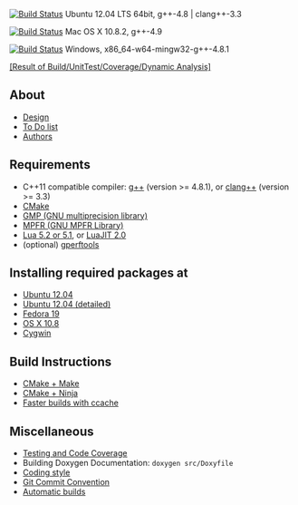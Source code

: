 [![Build Status](https://travis-ci.org/leodemoura/lean.png?branch=master)](https://travis-ci.org/leodemoura/lean)
Ubuntu 12.04 LTS 64bit, g++-4.8 | clang++-3.3

[![Build Status](https://travis-ci.org/soonhokong/lean-osx.png?branch=master)](https://travis-ci.org/soonhokong/lean-osx)
Mac OS X 10.8.2, g++-4.9

[![Build Status](https://travis-ci.org/soonhokong/lean-windows.png?branch=master)](https://travis-ci.org/soonhokong/lean-windows)
Windows, x86_64-w64-mingw32-g++-4.8.1

[[Result of Build/UnitTest/Coverage/Dynamic Analysis]][build]

[build]: http://build.leanprover.net

About
-----

- [Design](doc/design.md)
- [To Do list](doc/todo.md)
- [Authors](doc/authors.md)

Requirements
------------

- C++11 compatible compiler: [g++](http://gcc.gnu.org/) (version >= 4.8.1), or [clang++](http://clang.llvm.org/cxx_status.html) (version >= 3.3)
- [CMake](http://www.cmake.org)
- [GMP (GNU multiprecision library)](http://gmplib.org/)
- [MPFR (GNU MPFR Library)](http://www.mpfr.org/)
- [Lua 5.2 or 5.1](http://www.lua.org), or [LuaJIT 2.0](http://luajit.org)
- (optional) [gperftools](https://code.google.com/p/gperftools/)


Installing required packages at
--------------------------------

- [Ubuntu 12.04](doc/make/ubuntu-12.04.md)
- [Ubuntu 12.04 (detailed)](doc/make/ubuntu-12.04-detailed.md)
- [Fedora 19](doc/make/fedora-19.md)
- [OS X 10.8](doc/make/osx-10.8.md)
- [Cygwin](doc/make/cygwin.md)

Build Instructions
------------------

- [CMake + Make](doc/make/cmake_make.md)
- [CMake + Ninja](doc/make/cmake_ninja.md)
- [Faster builds with ccache](doc/make/ccache.md)

Miscellaneous
-------------

- [Testing and Code Coverage](doc/make/coverage.md)
- Building Doxygen Documentation: `doxygen src/Doxyfile`
- [Coding style](doc/coding_style.md)
- [Git Commit Convention](doc/commit_convention.md)
- [Automatic builds](doc/make/travis.md)
